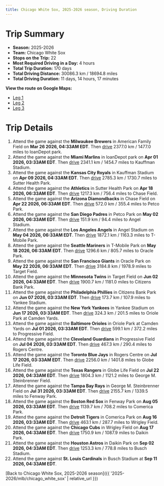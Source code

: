 ```yaml
---
title: Chicago White Sox, 2025-2026 season, Driving Duration
---
```


# Trip Summary
- **Season:** 2025-2026
- **Team:** Chicago White Sox
- **Stops on the Trip:** 22
- **Most Required Driving in a Day:** 4 hours
- **Total Trip Duration:** 170 days
- **Total Driving Distance:** 30086.3 km / 18694.8 miles
- **Total Driving Duration:** 11 days, 14 hours, 17 minutes

**View the route on Google Maps:**
- [Leg 1](https://www.google.com/maps/dir/American+Family+Field+Milwaukee/loanDepot+park+Miami/Kauffman+Stadium+Kansas+City/Sutter+Health+Park+Sacramento/Chase+Field+Phoenix/Petco+Park+San+Diego/Angel+Stadium+Anaheim/T-Mobile+Park+Seattle/Oracle+Park+San+Francisco/Target+Field+Minneapolis)
- [Leg 2](https://www.google.com/maps/dir/Target+Field+Minneapolis/Citizens+Bank+Park+Philadelphia/Yankee+Stadium+Bronx/Oriole+Park+at+Camden+Yards+Baltimore/Progressive+Field+Cleveland/Rogers+Centre+Toronto/Globe+Life+Field+Arlington/George+M.+Steinbrenner+Field+Tampa/Fenway+Park+Boston/Comerica+Park+Detroit)
- [Leg 3](https://www.google.com/maps/dir/Comerica+Park+Detroit/Wrigley+Field+Chicago/Daikin+Park+Houston/Busch+Stadium+St.+Louis)

# Trip Details
1. Attend the game against the **Milwaukee Brewers** in American Family Field on **Mar 26 2026, 04:33AM EDT**. Then [drive](https://www.google.com/maps/dir/American+Family+Field+Milwaukee/loanDepot+park+Miami) 2377.0 km / 1477.0 miles to loanDepot park.
2. Attend the game against the **Miami Marlins** in loanDepot park on **Apr 01 2026, 03:33AM EDT**. Then [drive](https://www.google.com/maps/dir/loanDepot+park+Miami/Kauffman+Stadium+Kansas+City) 2341.1 km / 1454.7 miles to Kauffman Stadium.
3. Attend the game against the **Kansas City Royals** in Kauffman Stadium on **Apr 09 2026, 04:33AM EDT**. Then [drive](https://www.google.com/maps/dir/Kauffman+Stadium+Kansas+City/Sutter+Health+Park+Sacramento) 2785.3 km / 1730.7 miles to Sutter Health Park.
4. Attend the game against the **Athletics** in Sutter Health Park on **Apr 18 2026, 06:33AM EDT**. Then [drive](https://www.google.com/maps/dir/Sutter+Health+Park+Sacramento/Chase+Field+Phoenix) 1217.3 km / 756.4 miles to Chase Field.
5. Attend the game against the **Arizona Diamondbacks** in Chase Field on **Apr 22 2026, 06:33AM EDT**. Then [drive](https://www.google.com/maps/dir/Chase+Field+Phoenix/Petco+Park+San+Diego) 572.0 km / 355.4 miles to Petco Park.
6. Attend the game against the **San Diego Padres** in Petco Park on **May 02 2026, 06:33AM EDT**. Then [drive](https://www.google.com/maps/dir/Petco+Park+San+Diego/Angel+Stadium+Anaheim) 151.9 km / 94.4 miles to Angel Stadium.
7. Attend the game against the **Los Angeles Angels** in Angel Stadium on **May 04 2026, 06:33AM EDT**. Then [drive](https://www.google.com/maps/dir/Angel+Stadium+Anaheim/T-Mobile+Park+Seattle) 1872.1 km / 1163.3 miles to T-Mobile Park.
8. Attend the game against the **Seattle Mariners** in T-Mobile Park on **May 18 2026, 06:33AM EDT**. Then [drive](https://www.google.com/maps/dir/T-Mobile+Park+Seattle/Oracle+Park+San+Francisco) 1296.6 km / 805.7 miles to Oracle Park.
9. Attend the game against the **San Francisco Giants** in Oracle Park on **May 22 2026, 06:33AM EDT**. Then [drive](https://www.google.com/maps/dir/Oracle+Park+San+Francisco/Target+Field+Minneapolis) 3184.8 km / 1978.9 miles to Target Field.
10. Attend the game against the **Minnesota Twins** in Target Field on **Jun 02 2026, 04:33AM EDT**. Then [drive](https://www.google.com/maps/dir/Target+Field+Minneapolis/Citizens+Bank+Park+Philadelphia) 1900.7 km / 1181.0 miles to Citizens Bank Park.
11. Attend the game against the **Philadelphia Phillies** in Citizens Bank Park on **Jun 07 2026, 03:33AM EDT**. Then [drive](https://www.google.com/maps/dir/Citizens+Bank+Park+Philadelphia/Yankee+Stadium+Bronx) 173.7 km / 107.9 miles to Yankee Stadium.
12. Attend the game against the **New York Yankees** in Yankee Stadium on **Jun 17 2026, 03:33AM EDT**. Then [drive](https://www.google.com/maps/dir/Yankee+Stadium+Bronx/Oriole+Park+at+Camden+Yards+Baltimore) 324.3 km / 201.5 miles to Oriole Park at Camden Yards.
13. Attend the game against the **Baltimore Orioles** in Oriole Park at Camden Yards on **Jul 01 2026, 03:33AM EDT**. Then [drive](https://www.google.com/maps/dir/Oriole+Park+at+Camden+Yards+Baltimore/Progressive+Field+Cleveland) 599.1 km / 372.2 miles to Progressive Field.
14. Attend the game against the **Cleveland Guardians** in Progressive Field on **Jul 04 2026, 03:33AM EDT**. Then [drive](https://www.google.com/maps/dir/Progressive+Field+Cleveland/Rogers+Centre+Toronto) 467.3 km / 290.4 miles to Rogers Centre.
15. Attend the game against the **Toronto Blue Jays** in Rogers Centre on **Jul 17 2026, 03:33AM EDT**. Then [drive](https://www.google.com/maps/dir/Rogers+Centre+Toronto/Globe+Life+Field+Arlington) 2256.0 km / 1401.8 miles to Globe Life Field.
16. Attend the game against the **Texas Rangers** in Globe Life Field on **Jul 22 2026, 04:33AM EDT**. Then [drive](https://www.google.com/maps/dir/Globe+Life+Field+Arlington/George+M.+Steinbrenner+Field+Tampa) 1804.3 km / 1121.2 miles to George M. Steinbrenner Field.
17. Attend the game against the **Tampa Bay Rays** in George M. Steinbrenner Field on **Jul 31 2026, 03:33AM EDT**. Then [drive](https://www.google.com/maps/dir/George+M.+Steinbrenner+Field+Tampa/Fenway+Park+Boston) 2155.7 km / 1339.5 miles to Fenway Park.
18. Attend the game against the **Boston Red Sox** in Fenway Park on **Aug 05 2026, 03:33AM EDT**. Then [drive](https://www.google.com/maps/dir/Fenway+Park+Boston/Comerica+Park+Detroit) 1139.7 km / 708.2 miles to Comerica Park.
19. Attend the game against the **Detroit Tigers** in Comerica Park on **Aug 16 2026, 03:33AM EDT**. Then [drive](https://www.google.com/maps/dir/Comerica+Park+Detroit/Wrigley+Field+Chicago) 463.1 km / 287.7 miles to Wrigley Field.
20. Attend the game against the **Chicago Cubs** in Wrigley Field on **Aug 17 2026, 04:33AM EDT**. Then [drive](https://www.google.com/maps/dir/Wrigley+Field+Chicago/Daikin+Park+Houston) 1750.9 km / 1087.9 miles to Daikin Park.
21. Attend the game against the **Houston Astros** in Daikin Park on **Sep 02 2026, 04:33AM EDT**. Then [drive](https://www.google.com/maps/dir/Daikin+Park+Houston/Busch+Stadium+St.+Louis) 1253.3 km / 778.8 miles to Busch Stadium.
22. Attend the game against **St. Louis Cardinals** in Busch Stadium at **Sep 11 2026, 04:33AM EDT**.

[Back to Chicago White Sox, 2025-2026 season]({{ '2025-2026/mlb/chicago_white_sox' | relative_url }})
